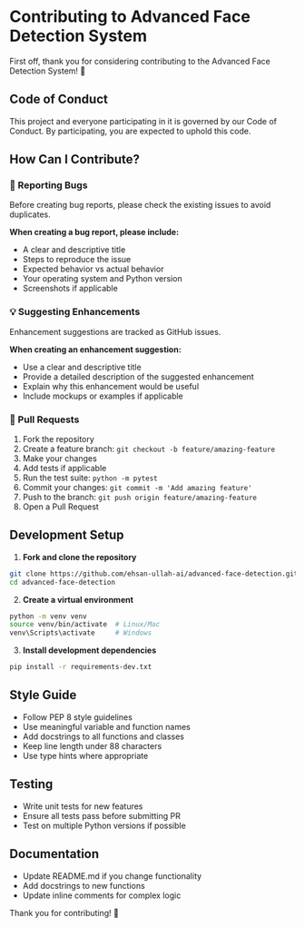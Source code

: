 # Contributing to Advanced Face Detection System

First off, thank you for considering contributing to the Advanced Face Detection System! 🎉

## Code of Conduct

This project and everyone participating in it is governed by our Code of Conduct. By participating, you are expected to uphold this code.

## How Can I Contribute?

### 🐛 Reporting Bugs

Before creating bug reports, please check the existing issues to avoid duplicates.

**When creating a bug report, please include:**
- A clear and descriptive title
- Steps to reproduce the issue
- Expected behavior vs actual behavior
- Your operating system and Python version
- Screenshots if applicable

### 💡 Suggesting Enhancements

Enhancement suggestions are tracked as GitHub issues.

**When creating an enhancement suggestion:**
- Use a clear and descriptive title
- Provide a detailed description of the suggested enhancement
- Explain why this enhancement would be useful
- Include mockups or examples if applicable

### 🔧 Pull Requests

1. Fork the repository
2. Create a feature branch: `git checkout -b feature/amazing-feature`
3. Make your changes
4. Add tests if applicable
5. Run the test suite: `python -m pytest`
6. Commit your changes: `git commit -m 'Add amazing feature'`
7. Push to the branch: `git push origin feature/amazing-feature`
8. Open a Pull Request

## Development Setup

1. **Fork and clone the repository**
```bash
git clone https://github.com/ehsan-ullah-ai/advanced-face-detection.git
cd advanced-face-detection
```

2. **Create a virtual environment**
```bash
python -m venv venv
source venv/bin/activate  # Linux/Mac
venv\Scripts\activate     # Windows
```

3. **Install development dependencies**
```bash
pip install -r requirements-dev.txt
```

## Style Guide

- Follow PEP 8 style guidelines
- Use meaningful variable and function names
- Add docstrings to all functions and classes
- Keep line length under 88 characters
- Use type hints where appropriate

## Testing

- Write unit tests for new features
- Ensure all tests pass before submitting PR
- Test on multiple Python versions if possible

## Documentation

- Update README.md if you change functionality
- Add docstrings to new functions
- Update inline comments for complex logic

Thank you for contributing! 🚀